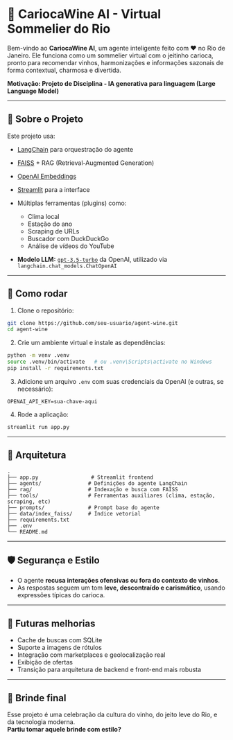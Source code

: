 # 🍷 CariocaWine AI - Virtual Sommelier do Rio

Bem-vindo ao **CariocaWine AI**, um agente inteligente feito com ❤️ no Rio de Janeiro. Ele funciona como um sommelier virtual com o jeitinho carioca, pronto para recomendar vinhos, harmonizações e informações sazonais de forma contextual, charmosa e divertida.

**Motivação: Projeto de Disciplina - IA generativa para linguagem (Large Language Model)**


---

## 🔎 Sobre o Projeto

Este projeto usa:

- [LangChain](https://www.langchain.com/) para orquestração do agente
- [FAISS](https://github.com/facebookresearch/faiss) + RAG (Retrieval-Augmented Generation)
- [OpenAI Embeddings](https://platform.openai.com/docs/guides/embeddings)
- [Streamlit](https://streamlit.io/) para a interface
- Múltiplas ferramentas (plugins) como:
  - Clima local
  - Estação do ano
  - Scraping de URLs
  - Buscador com DuckDuckGo
  - Análise de vídeos do YouTube

- **Modelo LLM:** [`gpt-3.5-turbo`](https://platform.openai.com/docs/models/gpt-3-5) da OpenAI, utilizado via `langchain.chat_models.ChatOpenAI`



---


## 🚀 Como rodar

1. Clone o repositório:

```bash
git clone https://github.com/seu-usuario/agent-wine.git
cd agent-wine
```

2. Crie um ambiente virtual e instale as dependências:

```bash
python -m venv .venv
source .venv/bin/activate   # ou .venv\Scripts\activate no Windows
pip install -r requirements.txt
```

3. Adicione um arquivo `.env` com suas credenciais da OpenAI (e outras, se necessário):

```env
OPENAI_API_KEY=sua-chave-aqui
```

4. Rode a aplicação:

```bash
streamlit run app.py
```

---

## 🧠 Arquitetura

```
.
├── app.py                 # Streamlit frontend
├── agents/               # Definições do agente LangChain
├── rag/                  # Indexação e busca com FAISS
├── tools/                # Ferramentas auxiliares (clima, estação, scraping, etc)
├── prompts/              # Prompt base do agente
├── data/index_faiss/     # Índice vetorial
├── requirements.txt
├── .env
└── README.md
```

---

## 🛡️ Segurança e Estilo

- O agente **recusa interações ofensivas ou fora do contexto de vinhos**.
- As respostas seguem um tom **leve, descontraído e carismático**, usando expressões típicas do carioca.

---

## 📌 Futuras melhorias

- Cache de buscas com SQLite
- Suporte a imagens de rótulos
- Integração com marketplaces e geolocalização real
- Exibição de ofertas
- Transição para arquitetura de backend e front-end mais robusta

---

## 🍷 Brinde final

Esse projeto é uma celebração da cultura do vinho, do jeito leve do Rio, e da tecnologia moderna.  
**Partiu tomar aquele brinde com estilo?**